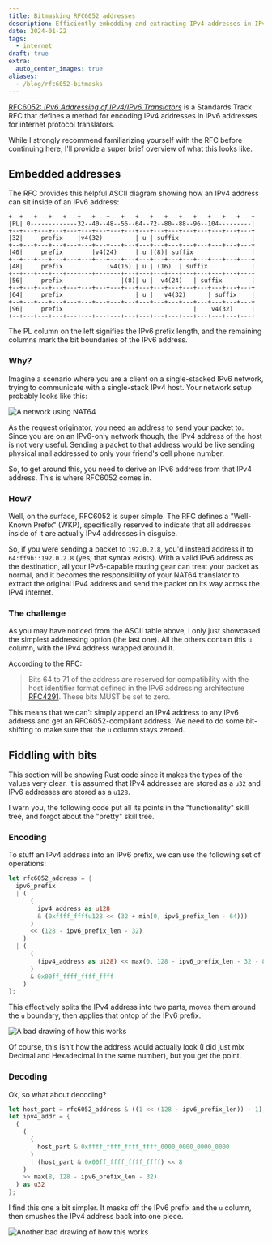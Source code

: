 ```yaml
---
title: Bitmasking RFC6052 addresses
description: Efficiently embedding and extracting IPv4 addresses in IPv6 addresses
date: 2024-01-22
tags:
  - internet
draft: true
extra:
  auto_center_images: true
aliases:
  - /blog/rfc6052-bitmasks
---
```


[RFC6052: *IPv6 Addressing of IPv4/IPv6 Translators*](https://datatracker.ietf.org/doc/html/rfc6052) is a Standards Track RFC that defines a method for encoding IPv4 addresses in IPv6 addresses for internet protocol translators.

While I strongly recommend familiarizing yourself with the RFC before continuing here, I'll provide a super brief overview of what this looks like.

## Embedded addresses

The RFC provides this helpful ASCII diagram showing how an IPv4 address can sit inside of an IPv6 address:

```text
+--+---+---+---+---+---+---+---+---+---+---+---+---+---+---+---+---+
|PL| 0-------------32--40--48--56--64--72--80--88--96--104---------|
+--+---+---+---+---+---+---+---+---+---+---+---+---+---+---+---+---+
|32|     prefix    |v4(32)         | u | suffix                    |
+--+---+---+---+---+---+---+---+---+---+---+---+---+---+---+---+---+
|40|     prefix        |v4(24)     | u |(8)| suffix                |
+--+---+---+---+---+---+---+---+---+---+---+---+---+---+---+---+---+
|48|     prefix            |v4(16) | u | (16)  | suffix            |
+--+---+---+---+---+---+---+---+---+---+---+---+---+---+---+---+---+
|56|     prefix                |(8)| u |  v4(24)   | suffix        |
+--+---+---+---+---+---+---+---+---+---+---+---+---+---+---+---+---+
|64|     prefix                    | u |   v4(32)      | suffix    |
+--+---+---+---+---+---+---+---+---+---+---+---+---+---+---+---+---+
|96|     prefix                                    |    v4(32)     |
+--+---+---+---+---+---+---+---+---+---+---+---+---+---+---+---+---+
```

The PL column on the left signifies the IPv6 prefix length, and the remaining columns mark the bit boundaries of the IPv6 address.

### Why?

Imagine a scenario where you are a client on a single-stacked IPv6 network, trying to communicate with a single-stack IPv4 host. Your network setup probably looks like this:

![A network using NAT64](/images/posts/rfc6052-bitmasks/NAT64-setup.png)

As the request originator, you need an address to send your packet to. Since you are on an IPv6-only network though, the IPv4 address of the host is not very useful. Sending a packet to that address would be like sending physical mail addressed to only your friend's cell phone number.

So, to get around this, you need to derive an IPv6 address from that IPv4 address. This is where RFC6052 comes in.

### How?

Well, on the surface, RFC6052 is super simple. The RFC defines a "Well-Known Prefix" (WKP), specifically reserved to indicate that all addresses inside of it are actually IPv4 addresses in disguise.

So, if you were sending a packet to `192.0.2.8`, you'd instead address it to `64:ff9b::192.0.2.8` (yes, that syntax exists). With a valid IPv6 address as the destination, all your IPv6-capable routing gear can treat your packet as normal, and it becomes the responsibility of your NAT64 translator to extract the original IPv4 address and send the packet on its way across the IPv4 internet.

### The challenge

As you may have noticed from the ASCII table above, I only just showcased the simplest addressing option (the last one). All the others contain this `u` column, with the IPv4 address wrapped around it. 

According to the RFC:

> Bits 64 to 71 of the address are reserved for compatibility with the host identifier format defined in the
> IPv6 addressing architecture [RFC4291](https://datatracker.ietf.org/doc/html/rfc4291).
> These bits MUST be set to zero.

This means that we can't simply append an IPv4 address to any IPv6 address and get an RFC6052-compliant address. We need to do some bit-shifting to make sure that the `u` column stays zeroed.

## Fiddling with bits

This section will be showing Rust code since it makes the types of the values very clear.
It is assumed that IPv4 addresses are stored as a `u32` and IPv6 addresses are stored as a `u128`.

I warn you, the following code put all its points in the "functionality" skill tree, and forgot about the "pretty" skill tree.

### Encoding

To stuff an IPv4 address into an IPv6 prefix, we can use the following set of operations:

```rust
let rfc6052_address = {
  ipv6_prefix
  | (
      (
        ipv4_address as u128 
        & (0xffff_ffffu128 << (32 + min(0, ipv6_prefix_len - 64)))
      )
      << (128 - ipv6_prefix_len - 32)
    )
  | (
      (
        (ipv4_address as u128) << max(0, 128 - ipv6_prefix_len - 32 - 8)
      ) 
      & 0x00ff_ffff_ffff_ffff
    )
};
```

This effectively splits the IPv4 address into two parts, moves them around the `u` boundary, then applies that ontop of the IPv6 prefix.

![A bad drawing of how this works](/images/posts/rfc6052-bitmasks/ipv4-embed.png)

Of course, this isn't how the address would actually look (I did just mix Decimal and Hexadecimal in the same number), but you get the point.

### Decoding

Ok, so what about decoding?

```rust
let host_part = rfc6052_address & ((1 << (128 - ipv6_prefix_len)) - 1);
let ipv4_addr = {
  (
    (
      (
        host_part & 0xffff_ffff_ffff_ffff_0000_0000_0000_0000
      )
      | (host_part & 0x00ff_ffff_ffff_ffff) << 8
    )
    >> max(8, 128 - ipv6_prefix_len - 32)
  ) as u32
};
```

I find this one a bit simpler. It masks off the IPv6 prefix and the `u` column, then smushes the IPv4 address back into one piece.

![Another bad drawing of how this works](/images/posts/rfc6052-bitmasks/ipv4-extract.png)
